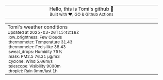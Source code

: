 
<div align="center">
<table>
<tbody>
<td align="center">
<img width="2000" height="0"><br>
Hello, this is Tomi's github 👋<br>
<sup>Built with ❤️, GO & Github Actions</sup><br>
<img width="2000" height="0">
</td>
</tbody>
</table>
</div>
<table>
<tbody>
<td align="left">
<img width="2000" height="0"><br>
Tomi's weather conditions<br>
<sup>Updated at 2025-03-26T15:42:16Z</sup><br>
<sup>:low_brightness: Few Clouds</sup><br>
<sup>:thermometer: Temperature 31.43 </sup><br>
<sup>:thermometer: Feels like 38.43</sup><br>
<sup>:sweat_drops: Humidity 75%</sup><br>
<sup>:mask: PM2.5 76.31 μg/m3</sup><br>
<sup>:cyclone: Wind 5.66m/s </sup><br>
<sup>:telescope: Visibility 9000m </sup><br>
<sup>:droplet: Rain 0mm/last 1h </sup><br>
<img width="2000" height="0">
</td>
<td align="left">
<img width="2000" height="0"><br>
<br>
<img width="2000" height="0">
</td>
</tbody>
</table>
</div>
    